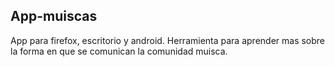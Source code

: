 <head>
  <link rel="stylesheet" type="text/css" href="/readme/readme.css" />
</head>
<body>
<h2>App-muiscas</h2>
App para firefox, escritorio y android. Herramienta para aprender mas sobre la forma en que se comunican la comunidad muisca.
</boody>
